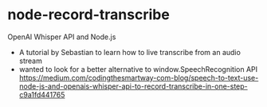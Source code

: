 # node-record-transcribe

OpenAI Whisper API and Node.js
- A tutorial by Sebastian to learn how to live transcribe from an audio stream 
- wanted to look for a better alternative to window.SpeechRecognition API
https://medium.com/codingthesmartway-com-blog/speech-to-text-use-node-js-and-openais-whisper-api-to-record-transcribe-in-one-step-c9a1fd441765
